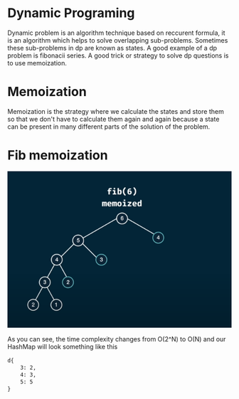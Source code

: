 # Dynamic Programing
Dynamic problem is an algorithm technique based on reccurent formula, it is an algorithm which helps to solve overlapping sub-problems. Sometimes these sub-problems in dp are known as states. A good example of a dp problem is fibonacii series. A good trick or strategy to solve dp questions is to use memoization.
<br>

# Memoization
Memoization is the strategy where we calculate the states and store them so that we don't have to calculate them again and again because a state can be present in many different parts of the solution of the problem.
<br>

# Fib memoization
<p align="center">
<img src="./imgs/fib6.png" alt="Image">
</p>

As you can see, the time complexity changes from O(2^N) to O(N)
and our HashMap will look something like this
``` 
d{
    3: 2,
    4: 3,
    5: 5
}
```